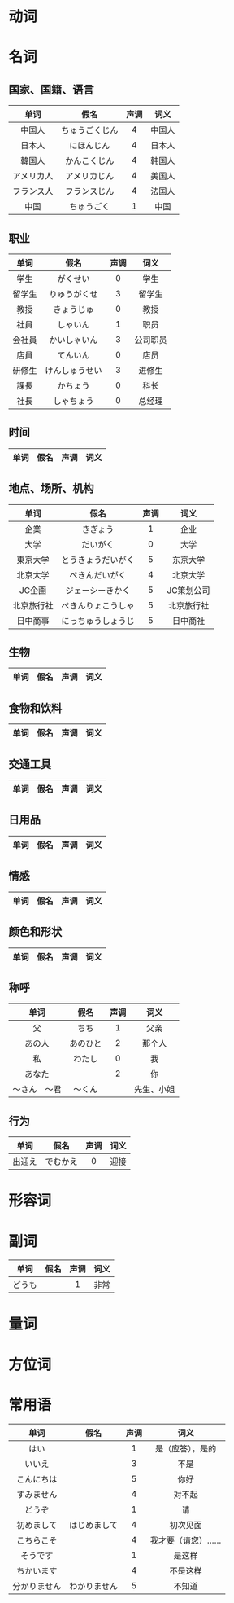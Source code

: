 # 动词
# 名词
## 国家、国籍、语言
|    单词    |      假名      | 声调  |  词义  |
| :--------: | :------------: | :---: | :----: |
|   中国人   | ちゅうごくじん |   4   | 中国人 |
|   日本人   |   にほんじん   |   4   | 日本人 |
|   韓国人   |  かんこくじん  |   4   | 韩国人 |
| アメリカ人 |  アメリカじん  |   4   | 美国人 |
| フランス人 |  フランスじん  |   4   | 法国人 |
|    中国    |   ちゅうごく   |   1   |  中国  |
## 职业
|  单词  |      假名      | 声调  |   词义   |
| :----: | :------------: | :---: | :------: |
|  学生  |    がくせい    |   0   |   学生   |
| 留学生 |  りゅうがくせ  |   3   |  留学生  |
|  教授  |   きょうじゅ   |   0   |   教授   |
|  社員  |    しゃいん    |   1   |   职员   |
| 会社員 |  かいしゃいん  |   3   | 公司职员 |
|  店員  |    てんいん    |   0   |   店员   |
| 研修生 | けんしゅうせい |   3   |  进修生  |
|  課長  |    かちょう    |   0   |   科长   |
|  社長  |   しゃちょう   |   0   |  总经理  |

## 时间
| 单词  | 假名  | 声调  | 词义  |
| :---: | :---: | :---: | :---: |
## 地点、场所、机构
|    单词    |        假名        | 声调  |    词义    |
| :--------: | :----------------: | :---: | :--------: |
|    企業    |      きぎょう      |   1   |    企业    |
|    大学    |      だいがく      |   0   |    大学    |
|  東京大学  | とうきょうだいがく |   5   |  东京大学  |
|  北京大学  |   ぺきんだいがく   |   4   |  北京大学  |
|   JC企画   |  ジェーシーきかく  |   5   | JC策划公司 |
| 北京旅行社 | ぺきんりょこうしゃ |   5   | 北京旅行社 |
|  日中商事  | にっちゅうしょうじ |   5   |  日中商社  |
## 生物
| 单词  | 假名  | 声调  | 词义  |
| :---: | :---: | :---: | :---: |
## 食物和饮料
| 单词  | 假名  | 声调  | 词义  |
| :---: | :---: | :---: | :---: |
## 交通工具
| 单词  | 假名  | 声调  | 词义  |
| :---: | :---: | :---: | :---: |
## 日用品
| 单词  | 假名  | 声调  | 词义  |
| :---: | :---: | :---: | :---: |
## 情感
| 单词  | 假名  | 声调  | 词义  |
| :---: | :---: | :---: | :---: |
## 颜色和形状
| 单词  | 假名  | 声调  | 词义  |
| :---: | :---: | :---: | :---: |
## 称呼
|     单词     |   假名   | 声调  |    词义    |
| :----------: | :------: | :---: | :--------: |
|      父      |   ちち   |   1   |    父亲    |
|    あの人    | あのひと |   2   |   那个人   |
|      私      |  わたし  |   0   |     我     |
|    あなた    |          |   2   |     你     |
| ～さん　～君 |  ～くん  |       | 先生、小姐 |

## 行为
|  单词  |   假名   | 声调  | 词义  |
| :----: | :------: | :---: | :---: |
| 出迎え | でむかえ |   0   | 迎接  |
# 形容词
# 副词
|  单词  | 假名  | 声调  | 词义  |
| :----: | :---: | :---: | :---: |
| どうも |       |   1   | 非常  |
# 量词
# 方位词
# 常用语
|     单词     |     假名     | 声调  |       词义       |
| :----------: | :----------: | :---: | :--------------: |
|     はい     |              |   1   | 是（应答），是的 |
|    いいえ    |              |   3   |       不是       |
|  こんにちは  |              |   5   |       你好       |
|  すみません  |              |   4   |      对不起      |
|    どうぞ    |              |   1   |        请        |
|  初めまして  | はじめまして |   4   |     初次见面     |
|  こちらこそ  |              |   4   | 我才要（请您）…… |
|   そうです   |              |   1   |      是这样      |
|  ちかいます  |              |   4   |     不是这样     |
| 分かりません | わかりません |   5   |      不知道      |
